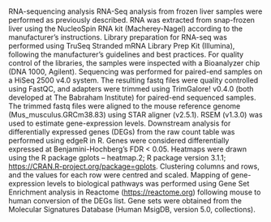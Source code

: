 # 
RNA-sequencing analysis 
RNA-Seq analysis from frozen liver samples were performed as previously described. RNA was extracted from snap-frozen liver using the NucleoSpin RNA kit (Macherey-Nagel) according to the manufacturer’s instructions. Library preparation for RNA-seq was performed using TruSeq Stranded mRNA Library Prep Kit (Illumina), following the manufacturer’s guidelines and best practices. For quality control of the libraries, the samples were inspected with a Bioanalyzer chip (DNA 1000, Agilent). Sequencing was performed for paired-end samples on a HiSeq 2500 v4.0 system. The resulting fastq files were quality controlled using FastQC, and adapters were trimmed using TrimGalore! v0.4.0 (both developed at The Babraham Institute) for paired-end sequenced samples. The trimmed fastq files were aligned to the mouse reference genome (Mus_musculus.GRCm38.83) using STAR aligner (v2.5.1). RSEM (v1.3.0) was used to estimate gene-expression levels. Downstream analysis for differentially expressed genes (DEGs) from the raw count table was performed using edgeR in R. Genes were considered differentially expressed at Benjamini-Hochberg’s FDR < 0.05.  Heatmaps were drawn using the R package gplots – heatmap.2; R package version 3.1.1; https://CRAN.R-project.org/package=gplots. Clustering columns and rows, and the values for each row were centred and scaled. Mapping of gene-expression levels to biological pathways was performed using Gene Set Enrichment analysis in Reactome (https://reactome.org) following mouse to human conversion of the DEGs list. Gene sets were obtained from the Molecular Signatures Database (Human MsigDB, version 5.0, collections).
